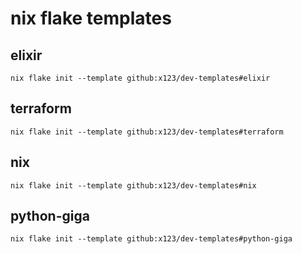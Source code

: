 # nix flake templates

## elixir
`nix flake init --template github:x123/dev-templates#elixir`

## terraform
`nix flake init --template github:x123/dev-templates#terraform`

## nix
`nix flake init --template github:x123/dev-templates#nix`

## python-giga
`nix flake init --template github:x123/dev-templates#python-giga`
